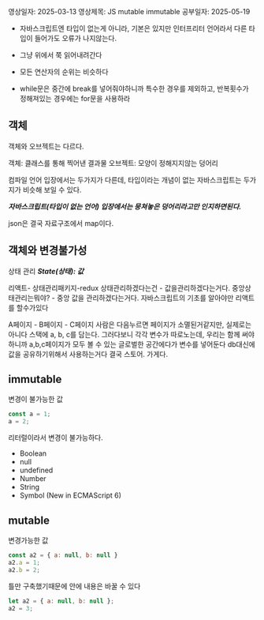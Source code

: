 영상일자: 2025-03-13
영상제목: JS mutable immutable
공부일자: 2025-05-19

- 자바스크립트엔 타입이 없는게 아니라, 기본은 있지만 인터프리터 언어라서 다른 타입이 들어가도 오류가 나지않는다.
- 그냥 위에서 쭉 읽어내려간다
- 모든 연산자의 순위는 비슷하다

- while문은 중간에 break를 넣어줘야하니까 특수한 경우를 제외하고, 반복횟수가 정해져있는 경우에는 for문을 사용하라


## 객체
객체와 오브젝트는 다르다.

객체: 클래스를 통해 찍어낸 결과물
오브젝트: 모양이 정해지지않는 덩어리

컴파일 언어 입장에서는 두가지가 다른데, 타입이라는 개념이 없는 자바스크립트는 두가지가 비슷해 보일 수 있다.

***자바스크립트(타입이 없는 언어) 입장에서는 뭉쳐놓은 덩어리라고만 인지하면된다.***

json은 결국 자료구조에서 map이다.



## 객체와 변경불가성

상태 관리
***State(상태): 값***

리액트- 상태관리패키지-redux
상태관리하겠다는건 - 값을관리하겠다는거다.
중앙상태관리는뭐야? - 중앙 값을 관리하겠다는거다.
자바스크립트의 기초를 알아야만 리액트를 할수가있다

A페이지 - B페이지 - C페이지 
사람은 다음누르면 페이지가 소멸된거같지만, 실제로는 아니다
스택에 a, b, c를 담는다. 그러다보니 각각 변수가 따로노는데, 우리는 함께 써야하니까
a,b,c페이지가 모두 볼 수 있는 글로벌한 공간에다가 변수를 넣어둔다
db대신에 값을 공유하기위해서 사용하는거다
결국 스토어. 가게다. 

## immutable 
변경이 불가능한 값

```js
const a = 1;
a = 2;
```

리터럴이라서 변경이 불가능하다.

- Boolean
- null
- undefined
- Number
- String
- Symbol (New in ECMAScript 6)



## mutable
변경가능한 값

```js
const a2 = { a: null, b: null }
a2.a = 1;
a2.b = 2;
```

틀만 구축했기때문에 안에 내용은 바꿀 수 있다

```js
let a2 = { a: null, b: null };
a2 = 3;
```

